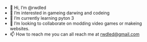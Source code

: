 - 👋 Hi, I’m @rwdled
- 👀 I’m interested in gameing darwing and codeing
- 🌱 I’m currently learning pyton 3 
- 💞️ I’m looking to collaborate on modding video games or makeing websites.
- 📫 How to reach me you can all reach me at rwdled@gmail.com

<!---
rwdled/rwdled is a ✨ special ✨ repository because its `README.md` (this file) appears on your GitHub profile.
You can click the Preview link to take a look at your changes.
--->
